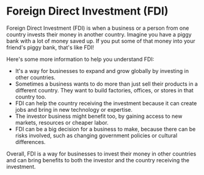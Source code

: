 # Foreign Direct Investment (FDI)

Foreign Direct Investment (FDI) is when a business or a person from one country invests their money in another country. Imagine you have a piggy bank with a lot of money saved up. If you put some of that money into your friend's piggy bank, that's like FDI!

Here's some more information to help you understand FDI:
* It's a way for businesses to expand and grow globally by investing in other countries.
* Sometimes a business wants to do more than just sell their products in a different country. They want to build factories, offices, or stores in that country too.
* FDI can help the country receiving the investment because it can create jobs and bring in new technology or expertise.
* The investor business might benefit too, by gaining access to new markets, resources or cheaper labor.
* FDI can be a big decision for a business to make, because there can be risks involved, such as changing government policies or cultural differences.

Overall, FDI is a way for businesses to invest their money in other countries and can bring benefits to both the investor and the country receiving the investment.
